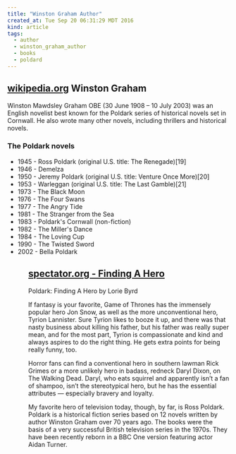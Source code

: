 ```yaml
---
title: "Winston Graham Author"
created_at: Tue Sep 20 06:31:29 MDT 2016
kind: article
tags:
  - author
  - winston_graham_author
  - books
  - poldard
---
```



## <a href="https://en.wikipedia.org/wiki/Winston_Graham" target="_blank">wikipedia.org</a> Winston Graham

Winston Mawdsley Graham OBE (30 June 1908 – 10 July 2003) was an
English novelist best known for the Poldark series of historical novels
set in Cornwall. He also wrote many other novels, including thrillers
and historical novels.

### The Poldark novels

<ul>
  <li>1945 - Ross Poldark (original U.S. title: The Renegade)[19]</li>
  <li>1946 - Demelza</li>
  <li>1950 - Jeremy Poldark (original U.S. title: Venture Once More)[20]</li>
  <li>1953 - Warleggan (original U.S. title: The Last Gamble)[21]</li>
  <li>1973 - The Black Moon</li>
  <li>1976 - The Four Swans</li>
  <li>1977 - The Angry Tide</li>
  <li>1981 - The Stranger from the Sea</li>
  <li>1983 - Poldark's Cornwall (non-fiction)</li>
  <li>1982 - The Miller's Dance</li>
  <li>1984 - The Loving Cup</li>
  <li>1990 - The Twisted Sword</li>
  <li>2002 - Bella Poldark</li>
<ul>

## <a href="http://spectator.org/poldark-finding-a-hero/" target="_blank">spectator.org - Finding A Hero</a>

Poldark: Finding A Hero by Lorie Byrd

If fantasy is your favorite, Game of Thrones has the immensely
popular hero Jon Snow, as well as the more unconventional hero, Tyrion
Lannister. Sure Tyrion likes to booze it up, and there was that nasty
business about killing his father, but his father was really super mean,
and for the most part, Tyrion is compassionate and kind and always aspires
to do the right thing.  He gets extra points for being really funny, too.

Horror fans can find a conventional hero in southern lawman Rick Grimes
or a more unlikely hero in badass, redneck Daryl Dixon, on The Walking
Dead.  Daryl, who eats squirrel and apparently isn’t a fan of shampoo,
isn’t the stereotypical hero, but he has the essential attributes —
especially bravery and loyalty.

My favorite hero of television today, though, by far, is Ross
Poldark. Poldark is a historical fiction series based on 12 novels written
by author Winston Graham over 70 years ago. The books were the basis of
a very successful British television series in the 1970s. They have been
recently reborn in a BBC One version featuring actor Aidan Turner.

<!--
html boilerplate
<a href="" target="_blank"></a>
<a name=""></a>
<img src="" width="400px">
<ul>
  <li></li>
</ul>
<pre>
</pre>
<pre><code>
</code></pre>
<math xmlns='http://www.w3.org/1998/Math/MathML' display='block'>
</math>
-->
